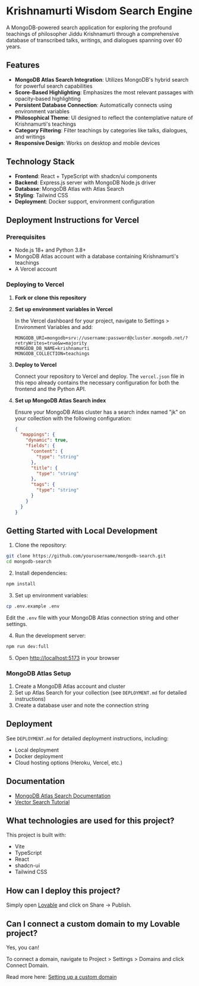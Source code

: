 # Krishnamurti Wisdom Search Engine

A MongoDB-powered search application for exploring the profound teachings of philosopher Jiddu Krishnamurti through a comprehensive database of transcribed talks, writings, and dialogues spanning over 60 years.

## Features

- **MongoDB Atlas Search Integration**: Utilizes MongoDB's hybrid search for powerful search capabilities
- **Score-Based Highlighting**: Emphasizes the most relevant passages with opacity-based highlighting
- **Persistent Database Connection**: Automatically connects using environment variables
- **Philosophical Theme**: UI designed to reflect the contemplative nature of Krishnamurti's teachings
- **Category Filtering**: Filter teachings by categories like talks, dialogues, and writings
- **Responsive Design**: Works on desktop and mobile devices

## Technology Stack

- **Frontend**: React + TypeScript with shadcn/ui components
- **Backend**: Express.js server with MongoDB Node.js driver
- **Database**: MongoDB Atlas with Atlas Search
- **Styling**: Tailwind CSS
- **Deployment**: Docker support, environment configuration

## Deployment Instructions for Vercel

### Prerequisites

- Node.js 18+ and Python 3.8+
- MongoDB Atlas account with a database containing Krishnamurti's teachings
- A Vercel account

### Deploying to Vercel

1. **Fork or clone this repository**

2. **Set up environment variables in Vercel**

   In the Vercel dashboard for your project, navigate to Settings > Environment Variables and add:

   ```
   MONGODB_URI=mongodb+srv://username:password@cluster.mongodb.net/?retryWrites=true&w=majority
   MONGODB_DB_NAME=krishnamurti
   MONGODB_COLLECTION=teachings
   ```

3. **Deploy to Vercel**

   Connect your repository to Vercel and deploy. The `vercel.json` file in this repo already contains the necessary configuration for both the frontend and the Python API.

4. **Set up MongoDB Atlas Search index**

   Ensure your MongoDB Atlas cluster has a search index named "jk" on your collection with the following configuration:

   ```json
   {
     "mappings": {
       "dynamic": true,
       "fields": {
         "content": {
           "type": "string"
         },
         "title": {
           "type": "string"
         },
         "tags": {
           "type": "string"
         }
       }
     }
   }
   ```

## Getting Started with Local Development

1. Clone the repository:

```sh
git clone https://github.com/yourusername/mongodb-search.git
cd mongodb-search
```

2. Install dependencies:

```sh
npm install
```

3. Set up environment variables:

```sh
cp .env.example .env
```

Edit the `.env` file with your MongoDB Atlas connection string and other settings.

4. Run the development server:

```sh
npm run dev:full
```

5. Open [http://localhost:5173](http://localhost:5173) in your browser

### MongoDB Atlas Setup

1. Create a MongoDB Atlas account and cluster
2. Set up Atlas Search for your collection (see `DEPLOYMENT.md` for detailed instructions)
3. Create a database user and note the connection string

## Deployment

See `DEPLOYMENT.md` for detailed deployment instructions, including:

- Local deployment
- Docker deployment
- Cloud hosting options (Heroku, Vercel, etc.)

## Documentation

- [MongoDB Atlas Search Documentation](https://www.mongodb.com/docs/atlas/atlas-search/)
- [Vector Search Tutorial](https://www.mongodb.com/docs/atlas/atlas-vector-search/)

## What technologies are used for this project?

This project is built with:

- Vite
- TypeScript
- React
- shadcn-ui
- Tailwind CSS

## How can I deploy this project?

Simply open [Lovable](https://lovable.dev/projects/9e170e3f-4f1f-452b-98fb-75386ffdee4f) and click on Share -> Publish.

## Can I connect a custom domain to my Lovable project?

Yes, you can!

To connect a domain, navigate to Project > Settings > Domains and click Connect Domain.

Read more here: [Setting up a custom domain](https://docs.lovable.dev/tips-tricks/custom-domain#step-by-step-guide)
